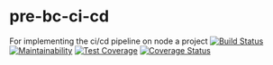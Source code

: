 # pre-bc-ci-cd
For implementing the ci/cd pipeline on node a project
[![Build Status](https://travis-ci.org/Itsdenty/pre-bc-ci-cd.svg?branch=develop)](https://travis-ci.org/Itsdenty/pre-bc-ci-cd)
[![Maintainability](https://api.codeclimate.com/v1/badges/61735efb6fe11da44a14/maintainability)](https://codeclimate.com/github/Itsdenty/pre-bc-ci-cd/maintainability)
[![Test Coverage](https://api.codeclimate.com/v1/badges/61735efb6fe11da44a14/test_coverage)](https://codeclimate.com/github/Itsdenty/pre-bc-ci-cd/test_coverage)
[![Coverage Status](https://coveralls.io/repos/github/Itsdenty/pre-bc-ci-cd/badge.svg?branch=master)](https://coveralls.io/github/Itsdenty/pre-bc-ci-cd?branch=master)

